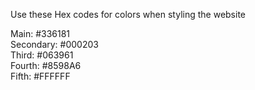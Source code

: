 Use these Hex codes for colors when styling the website

Main: #336181 <br>
Secondary: #000203  <br>
Third: #063961 <br>
Fourth: #8598A6 <br>
Fifth: #FFFFFF <br>